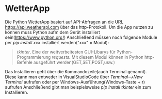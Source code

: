 # WetterApp

Die Python WetterApp basiert auf API-Abfragen an die URL https://api.weatherapi.com über das http-Protokoll.
Um die App nutzen zu können muss Python aufm dem Gerät installiert sein(https://www.python.org/)
Anschließend müssen noch folgende Module per *pip install xxx* installiert werden("xxx" = Modul):

> *tkinter*. Eine der weitverbeitesten GUI-Libarys für Python-Programmierung
> *requests*. Mit diesem Modul können in Python http-Befehle ausgeführt werden(GET,SET,POST,usw.)

Das Installieren geht über die Kommandozeile(auch Terminal genannt).
Diese kann man entweder in VisualStudioCode über *Terminal-->New Terminal* aufrufen oder per Windows-Ausführung(Windows-Taste + r) aufrufen
Anschließend gibt man beispielsweise *pip install tkinter* ein zum Installieren.